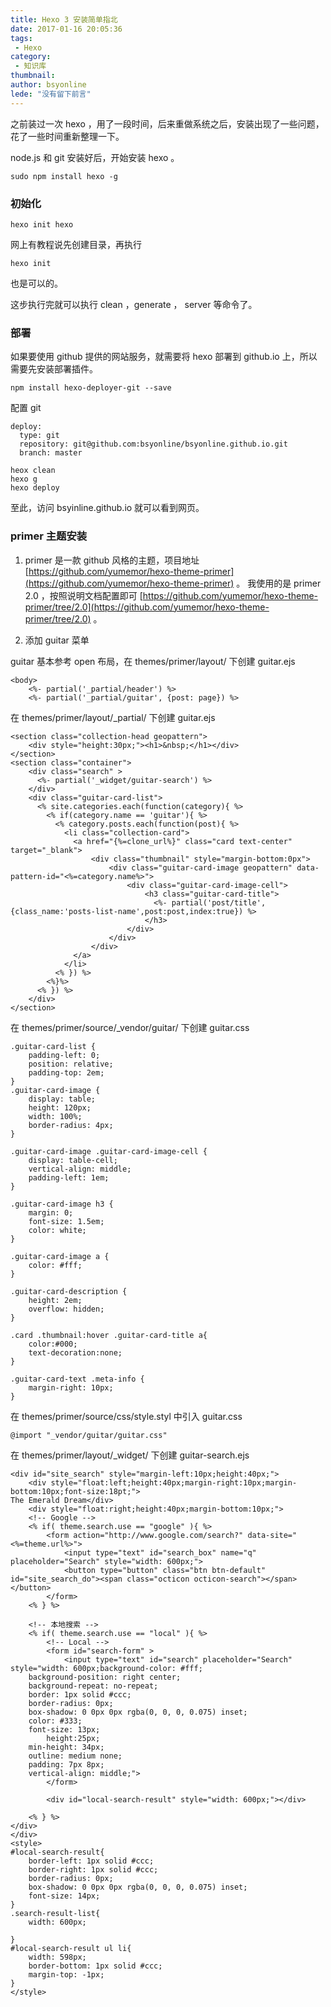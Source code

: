 ```yaml
---
title: Hexo 3 安装简单指北
date: 2017-01-16 20:05:36
tags:
 - Hexo
category: 
 - 知识库
thumbnail: 
author: bsyonline
lede: "没有留下前言"
---
```


之前装过一次 hexo ，用了一段时间，后来重做系统之后，安装出现了一些问题，花了一些时间重新整理一下。

node.js 和 git 安装好后，开始安装 hexo 。

```shell
sudo npm install hexo -g
```

### 初始化

```shell
hexo init hexo
```
网上有教程说先创建目录，再执行
```
hexo init
```
也是可以的。

这步执行完就可以执行 clean ，generate ， server 等命令了。

### 部署
如果要使用 github 提供的网站服务，就需要将 hexo 部署到 github.io 上，所以需要先安装部署插件。

```shell
npm install hexo-deployer-git --save
```
配置 git
```
deploy:
  type: git
  repository: git@github.com:bsyonline/bsyonline.github.io.git
  branch: master
```

```shell
heox clean
hexo g
hexo deploy
```
至此，访问 bsyinline.github.io 就可以看到网页。

### primer 主题安装
1. primer 是一款 github 风格的主题，项目地址 [https://github.com/yumemor/hexo-theme-primer](https://github.com/yumemor/hexo-theme-primer) 。
   我使用的是 primer 2.0 ，按照说明文档配置即可 [https://github.com/yumemor/hexo-theme-primer/tree/2.0](https://github.com/yumemor/hexo-theme-primer/tree/2.0) 。

2. 添加 guitar 菜单

guitar 基本参考 open 布局，在 themes/primer/layout/ 下创建 guitar.ejs
```
<body>
	<%- partial('_partial/header') %>
	<%- partial('_partial/guitar', {post: page}) %>
```

在 themes/primer/layout/_partial/ 下创建 guitar.ejs
```
<section class="collection-head geopattern">
    <div style="height:30px;"><h1>&nbsp;</h1></div>
</section>
<section class="container">
    <div class="search" >
      <%- partial('_widget/guitar-search') %>
    </div>
    <div class="guitar-card-list">
      <% site.categories.each(function(category){ %>
        <% if(category.name == 'guitar'){ %>
          <% category.posts.each(function(post){ %>
            <li class="collection-card">
              <a href="{%=clone_url%}" class="card text-center" target="_blank">
                  <div class="thumbnail" style="margin-bottom:0px">
                      <div class="guitar-card-image geopattern" data-pattern-id="<%=category.name%>">
                          <div class="guitar-card-image-cell">
                              <h3 class="guitar-card-title">
                                <%- partial('post/title',{class_name:'posts-list-name',post:post,index:true}) %>
                              </h3>
                          </div>
                      </div>
                  </div>
              </a>
            </li>
          <% }) %>
        <%}%>
      <% }) %>
    </div>
</section>
```

在 themes/primer/source/_vendor/guitar/ 下创建 guitar.css
```
.guitar-card-list {
    padding-left: 0;
    position: relative;
    padding-top: 2em;
}
.guitar-card-image {
    display: table;
    height: 120px;
    width: 100%;
    border-radius: 4px;
}

.guitar-card-image .guitar-card-image-cell {
    display: table-cell;
    vertical-align: middle;
    padding-left: 1em;
}

.guitar-card-image h3 {
    margin: 0;
    font-size: 1.5em;
    color: white;
}

.guitar-card-image a {
    color: #fff;
}

.guitar-card-description {
    height: 2em;
    overflow: hidden;
}

.card .thumbnail:hover .guitar-card-title a{
    color:#000;
    text-decoration:none;
}

.guitar-card-text .meta-info {
    margin-right: 10px;
}
```

在 themes/primer/source/css/style.styl 中引入 guitar.css
```
@import "_vendor/guitar/guitar.css"
```

在 themes/primer/layout/_widget/ 下创建 guitar-search.ejs
```
<div id="site_search" style="margin-left:10px;height:40px;">
	<div style="float:left;height:40px;margin-right:10px;margin-bottom:10px;font-size:18pt;">
The Emerald Dream</div>
	<div style="float:right;height:40px;margin-bottom:10px;">
	<!-- Google -->
	<% if( theme.search.use == "google" ){ %>
		<form action="http://www.google.com/search?" data-site="<%=theme.url%>">
	    	<input type="text" id="search_box" name="q" placeholder="Search" style="width: 600px;">
	    	<button type="button" class="btn btn-default" id="site_search_do"><span class="octicon octicon-search"></span></button>
	    </form>
	<% } %>

	<!-- 本地搜索 -->
	<% if( theme.search.use == "local" ){ %>
		<!-- Local -->
		<form id="search-form" >
			<input type="text" id="search" placeholder="Search" style="width: 600px;background-color: #fff;
    background-position: right center;
    background-repeat: no-repeat;
    border: 1px solid #ccc;
    border-radius: 0px;
    box-shadow: 0 0px 0px rgba(0, 0, 0, 0.075) inset;
    color: #333;
    font-size: 13px;
		height:25px;
    min-height: 34px;
    outline: medium none;
    padding: 7px 8px;
    vertical-align: middle;">
		</form>

		<div id="local-search-result" style="width: 600px;"></div>

	<% } %>
</div>
</div>
<style>
#local-search-result{
	border-left: 1px solid #ccc;
	border-right: 1px solid #ccc;
	border-radius: 0px;
	box-shadow: 0 0px 0px rgba(0, 0, 0, 0.075) inset;
	font-size: 14px;
}
.search-result-list{
	width: 600px;

}
#local-search-result ul li{
	width: 598px;
	border-bottom: 1px solid #ccc;
	margin-top: -1px;
}
</style>
```
